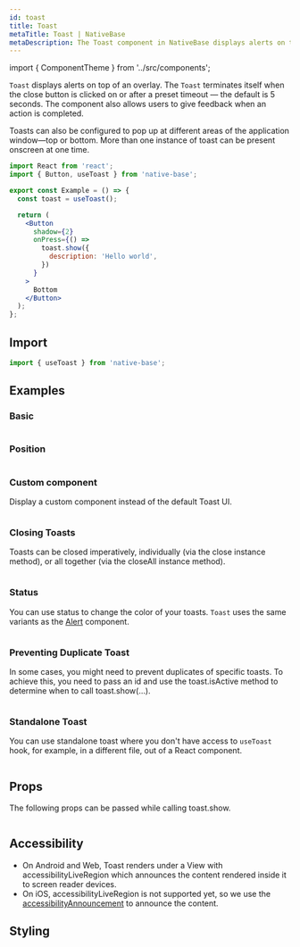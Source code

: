 ```yaml
---
id: toast
title: Toast
metaTitle: Toast | NativeBase
metaDescription: The Toast component in NativeBase displays alerts on top of an overlay. Read more on toast usage, toast message in react and react native and how to configure them.
---
```


import { ComponentTheme } from '../src/components';

`Toast` displays alerts on top of an overlay. The `Toast` terminates itself when the close button is clicked on or after a preset timeout — the default is 5 seconds. The component also allows users to give feedback when an action is completed.

Toasts can also be configured to pop up at different areas of the application window—top or bottom. More than one instance of toast can be present onscreen at one time.

```jsx isShowcase
import React from 'react';
import { Button, useToast } from 'native-base';

export const Example = () => {
  const toast = useToast();

  return (
    <Button
      shadow={2}
      onPress={() =>
        toast.show({
          description: 'Hello world',
        })
      }
    >
      Bottom
    </Button>
  );
};
```

## Import

```jsx
import { useToast } from 'native-base';
```

## Examples

### Basic

```ComponentSnackPlayer path=components,composites,Toast,Basic.tsx

```

### Position

```ComponentSnackPlayer path=components,composites,Toast,ToastPositions.tsx

```

### Custom component

Display a custom component instead of the default Toast UI.

```ComponentSnackPlayer path=components,composites,Toast,CustomComponent.tsx

```

### Closing Toasts

Toasts can be closed imperatively, individually (via the close instance method), or all together (via the closeAll instance method).

```ComponentSnackPlayer path=components,composites,Toast,CloseToast.tsx

```

### Status

You can use status to change the color of your toasts.
`Toast` uses the same variants as the [Alert](alert.md) component.

```ComponentSnackPlayer path=components,composites,Toast,ToastStatus.tsx

```

### Preventing Duplicate Toast

In some cases, you might need to prevent duplicates of specific toasts. To achieve this, you need to pass an id and use the toast.isActive method to determine when to call toast.show(...).

```ComponentSnackPlayer path=components,composites,Toast,PreventDuplicate.tsx

```

### Standalone Toast

You can use standalone toast where you don't have access to `useToast` hook, for example, in a different file, out of a React component.

```ComponentSnackPlayer path=components,composites,Toast,StandaloneToast.tsx

```

## Props

The following props can be passed while calling toast.show.

```ComponentPropTable path=composites,Toast,ToastDummy.tsx

```

## Accessibility

- On Android and Web, Toast renders under a View with accessibilityLiveRegion which announces the content rendered inside it to screen reader devices.
- On iOS, accessibilityLiveRegion is not supported yet, so we use the [accessibilityAnnouncement](https://reactnative.dev/docs/accessibilityinfo#announceforaccessibility) to announce the content.

## Styling

<ComponentTheme name="toast" />
